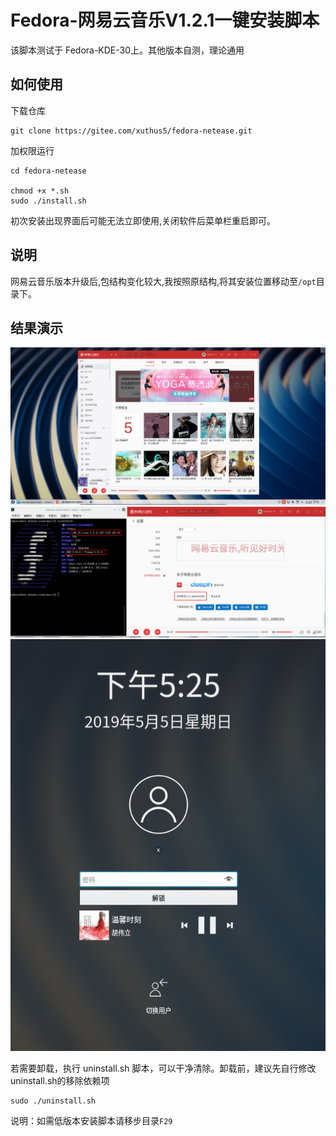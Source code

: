 # Fedora-网易云音乐V1.2.1一键安装脚本

该脚本测试于 Fedora-KDE-30上。其他版本自测，理论通用

## 如何使用

下载仓库

```
git clone https://gitee.com/xuthus5/fedora-netease.git
```

加权限运行

```
cd fedora-netease

chmod +x *.sh
sudo ./install.sh
```

初次安装出现界面后可能无法立即使用,关闭软件后菜单栏重启即可。

## 说明

网易云音乐版本升级后,包结构变化较大,我按照原结构,将其安装位置移动至`/opt`目录下。

## 结果演示

![首页](./preview/index.png)
![详细](./preview/detail.png)
![登陆页面](./preview/login.png)

若需要卸载，执行 uninstall.sh 脚本，可以干净清除。卸载前，建议先自行修改uninstall.sh的移除依赖项

```
sudo ./uninstall.sh
```

说明：如需低版本安装脚本请移步目录`F29`
